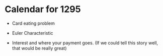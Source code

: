 Calendar for 1295
=================

* Card eating problem

* Euler Characteristic

* Interest and where your payment goes.
  (If we could tell this story well, that would be really great)

